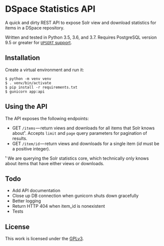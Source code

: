 # DSpace Statistics API
A quick and dirty REST API to expose Solr view and download statistics for items in a DSpace repository.

Written and tested in Python 3.5, 3.6, and 3.7. Requires PostgreSQL version 9.5 or greater for [`UPSERT` support](https://wiki.postgresql.org/wiki/UPSERT).

## Installation
Create a virtual environment and run it:

    $ python -m venv venv
    $ . venv/bin/activate
    $ pip install -r requirements.txt
    $ gunicorn app:api

## Using the API
The API exposes the following endpoints:

  - GET `/items` — return views and downloads for all items that Solr knows about¹. Accepts `limit` and `page` query parameters for pagination of results.
  - GET `/item/id` — return views and downloads for a single item (*id* must be a positive integer).

¹ We are querying the Solr statistics core, which technically only knows about items that have either views or downloads.

## Todo

- Add API documentation
- Close up DB connection when gunicorn shuts down gracefully
- Better logging
- Return HTTP 404 when item_id is nonexistent
- Tests

## License
This work is licensed under the [GPLv3](https://www.gnu.org/licenses/gpl-3.0.en.html).
